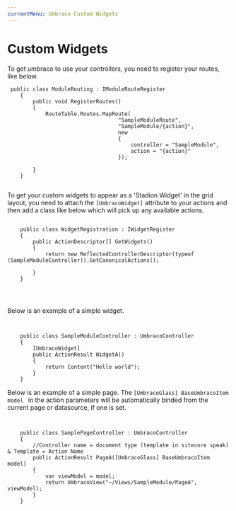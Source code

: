 ```yaml
---
currentMenu: Umbraco Custom Widgets
---
```

Custom Widgets
============

To get umbraco to use your controllers, you need to register your routes, like below.

```
 public class ModuleRouting : IModuleRouteRegister
    {
        public void RegisterRoutes()
        {
            RouteTable.Routes.MapRoute(
                                   "SampleModuleRoute",
                                   "SampleModule/{action}",
                                   new
                                   {
                                       controller = "SampleModule",
                                       action = "{action}"
                                   });

        }
    }
	
```
	
To get 	your custom widgets to appear as a 'Stadion Widget' in the grid layout, you need to attach the ```[UmbracoWidget]``` attribute to your actions and then add a class like below which will pick up any available actions.
	
```
	
	public class WidgetRegistration : IWidgetRegister
    {
        public ActionDescriptor[] GetWidgets()
        {
            return new ReflectedControllerDescriptor(typeof (SampleModuleController)).GetCanonicalActions();
    
        }
    }
	
	
	
```
Below is an example of a simple widget.
	
```
		
		
	public class SampleModuleController : UmbracoController
    {
        [UmbracoWidget]
        public ActionResult WidgetA()
        {
            return Content("Hello world");
        }
    }

```

Below is an example of a simple page. The ```[UmbracoGlass] BaseUmbracoItem model ``` in the action parameters will be automatically binded from the current page or datasource, if one is set.

```
		
		
	public class SamplePageController : UmbracoController
    {
		//Controller name = document type (template in sitecore speak) & Template = Action Name
        public ActionResult PageA([UmbracoGlass] BaseUmbracoItem model)
        {
            var viewModel = model;
            return UmbracoView("~/Views/SampleModule/PageA", viewModel);
        }
    }

```